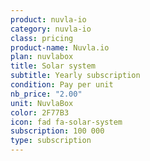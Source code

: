 ```yaml
---
product: nuvla-io
category: nuvla-io
class: pricing
product-name: Nuvla.io
plan: nuvlabox
title: Solar system
subtitle: Yearly subscription
condition: Pay per unit
nb_price: "2.00"
unit: NuvlaBox
color: 2F77B3
icon: fad fa-solar-system
subscription: 100 000
type: subscription
---
```

